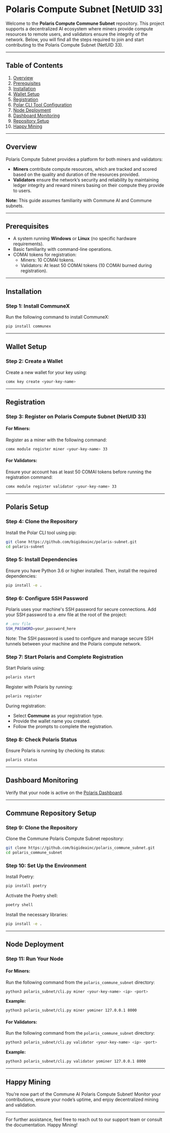 
# Polaris Compute Subnet [NetUID 33]

Welcome to the **Polaris Compute Commune Subnet** repository. This project supports a decentralized AI ecosystem where miners provide compute resources to remote users, and validators ensure the integrity of the network. Below, you will find all the steps required to join and start contributing to the Polaris Compute Subnet (NetUID 33).

---

## Table of Contents

1. [Overview](#overview)
2. [Prerequisites](#prerequisites)
3. [Installation](#installation)
4. [Wallet Setup](#wallet-setup)
5. [Registration](#registration)
6. [Polar CLI Tool Configuration](#polar-cli-tool-configuration)
7. [Node Deployment](#node-deployment)
8. [Dashboard Monitoring](#dashboard-monitoring)
9. [Repository Setup](#repository-setup)
10. [Happy Mining](#happy-mining)

---

## Overview

Polaris Compute Subnet provides a platform for both miners and validators:

- **Miners** contribute compute resources, which are tracked and scored based on the quality and duration of the resources provided.
- **Validators** ensure the network’s security and reliability by maintaining ledger integrity and reward miners basing on their compute they provide to users.

**Note:** This guide assumes familiarity with Commune AI and Commune subnets.

---

## Prerequisites

- A system running **Windows** or **Linux** (no specific hardware requirements).
- Basic familiarity with command-line operations.
- COMAI tokens for registration:
  - Miners: 10 COMAI tokens.
  - Validators: At least 50 COMAI tokens (10 COMAI burned during registration).

---

## Installation

### Step 1: Install CommuneX

Run the following command to install CommuneX:

```bash
pip install communex
```

---

## Wallet Setup

### Step 2: Create a Wallet

Create a new wallet for your key using:

```bash
comx key create <your-key-name>
```

---

## Registration

### Step 3: Register on Polaris Compute Subnet (NetUID 33)

#### For Miners:

Register as a miner with the following command:

```bash
comx module register miner <your-key-name> 33
```

#### For Validators:

Ensure your account has at least 50 COMAI tokens before running the registration command:

```bash
comx module register validator <your-key-name> 33
```

---

## Polaris Setup

### Step 4: Clone the Repository

Install the Polar CLI tool using pip:

```bash
git clone https://github.com/bigideainc/polaris-subnet.git
cd polaris-subnet
```
### Step 5: Install Dependencies
Ensure you have Python 3.6 or higher installed. Then, install the required dependencies:
```bash
pip install -e .
```
### Step 6: Configure SSH Password
Polaris uses your machine's SSH password for secure connections. Add your SSH password to a .env file at the root of the project:
```bash
# .env file
SSH_PASSWORD=your_password_here
```
Note: The SSH password is used to configure and manage secure SSH tunnels between your machine and the Polaris compute network.

### Step 7: Start Polaris and Complete Registration

Start Polaris using:

```bash
polaris start
```

Register with Polaris by running:

```bash
polaris register
```

During registration:
- Select **Commune** as your registration type.
- Provide the wallet name you created.
- Follow the prompts to complete the registration.

### Step 8: Check Polaris Status

Ensure Polaris is running by checking its status:

```bash
polaris status
```

---

## Dashboard Monitoring

Verify that your node is active on the [Polaris Dashboard](https://polaris-dashboard-black.vercel.app/).

---

## Commune Repository Setup

### Step 9: Clone the Repository

Clone the Commune Polaris Compute Subnet repository:

```bash
git clone https://github.com/bigideainc/polaris_commune_subnet.git
cd polaris_commune_subnet
```

### Step 10: Set Up the Environment

Install Poetry:

```bash
pip install poetry
```

Activate the Poetry shell:

```bash
poetry shell
```

Install the necessary libraries:

```bash
pip install -e .
```

---

## Node Deployment

### Step 11: Run Your Node

#### For Miners:

Run the following command from the `polaris_commune_subnet` directory:

```bash
python3 polaris_subnet/cli.py miner <your-key-name> <ip> <port>
```

**Example:**

```bash
python3 polaris_subnet/cli.py miner yominer 127.0.0.1 8000
```

#### For Validators:

Run the following command from the `polaris_commune_subnet` directory:

```bash
python3 polaris_subnet/cli.py validator <your-key-name> <ip> <port>
```

**Example:**

```bash
python3 polaris_subnet/cli.py validator yominer 127.0.0.1 8000
```

---

## Happy Mining

You’re now part of the Commune AI Polaris Compute Subnet! Monitor your contributions, ensure your node’s uptime, and enjoy decentralized mining and validation.

---

For further assistance, feel free to reach out to our support team or consult the documentation. Happy Mining!